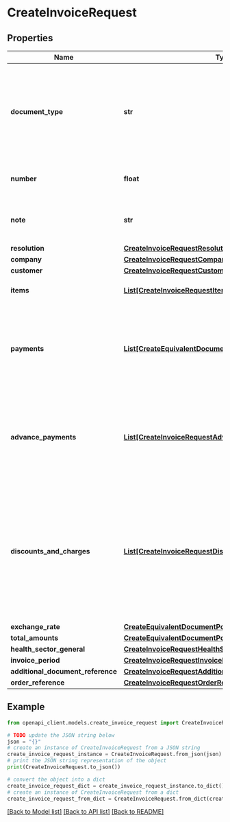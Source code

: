 # CreateInvoiceRequest


## Properties

Name | Type | Description | Notes
------------ | ------------- | ------------- | -------------
**document_type** | **str** | Tipo de Documento / Factura. 01: Estándar, 02: Exportación, 03: Mandato, 04: Contingencia Facturador Electrónico, 05: Transporte, 06: AIU, 07: Factura electrónica de Compra de divisa, 08: Factura electrónica de Venta de divisa | 
**number** | **float** | Número de la factura electrónica. &lt;br&gt;&lt;i&gt;Campo oficial DIAN &amp;lt;ID&amp;gt;&lt;/i&gt; | 
**note** | **str** | Nota o información adicional: Texto libre, relativo al documento. &lt;br&gt;&lt;i&gt;Campo oficial DIAN &amp;lt;Note&amp;gt;&lt;/i&gt; | [optional] 
**resolution** | [**CreateInvoiceRequestResolution**](CreateInvoiceRequestResolution.md) |  | 
**company** | [**CreateInvoiceRequestCompany**](CreateInvoiceRequestCompany.md) |  | 
**customer** | [**CreateInvoiceRequestCustomer**](CreateInvoiceRequestCustomer.md) |  | 
**items** | [**List[CreateInvoiceRequestItemsInner]**](CreateInvoiceRequestItemsInner.md) | Array que contiene el listado de artículos y/o servicios | 
**payments** | [**List[CreateEquivalentDocumentPosRequestPaymentsInner]**](CreateEquivalentDocumentPosRequestPaymentsInner.md) | Array con el listado de pagos. Grupo de campos para información relacionadas con el pago de la factura. &lt;br&gt;&lt;i&gt;Grupo de información oficial DIAN &amp;lt;PaymentMeans&amp;gt;&lt;/i&gt; | [optional] 
**advance_payments** | [**List[CreateInvoiceRequestAdvancePaymentsInner]**](CreateInvoiceRequestAdvancePaymentsInner.md) | Array con el listado de anticipos. Grupo de campos para información relacionadas con un anticipo. &lt;br&gt;&lt;i&gt;Grupo de información oficial DIAN &amp;lt;PrePaidPayment&amp;gt;&lt;/i&gt; | [optional] 
**discounts_and_charges** | [**List[CreateInvoiceRequestDiscountsAndChargesInner]**](CreateInvoiceRequestDiscountsAndChargesInner.md) | Array con el listado de Descuentos o Cargos a nivel de factura. Grupo de campos para información relacionada con los descuentos o cargos que no afectan las bases gravables. Los descuentos o cargos que afectan bases gravables se deben informar a nivel de ítem. &lt;br&gt;&lt;i&gt;Grupo de información oficial DIAN &amp;lt;AllowanceCharge&amp;gt;&lt;/i&gt; | [optional] 
**exchange_rate** | [**CreateEquivalentDocumentPosRequestExchangeRate**](CreateEquivalentDocumentPosRequestExchangeRate.md) |  | [optional] 
**total_amounts** | [**CreateEquivalentDocumentPosRequestTotalAmounts**](CreateEquivalentDocumentPosRequestTotalAmounts.md) |  | 
**health_sector_general** | [**CreateInvoiceRequestHealthSectorGeneral**](CreateInvoiceRequestHealthSectorGeneral.md) |  | [optional] 
**invoice_period** | [**CreateInvoiceRequestInvoicePeriod**](CreateInvoiceRequestInvoicePeriod.md) |  | [optional] 
**additional_document_reference** | [**CreateInvoiceRequestAdditionalDocumentReference**](CreateInvoiceRequestAdditionalDocumentReference.md) |  | [optional] 
**order_reference** | [**CreateInvoiceRequestOrderReference**](CreateInvoiceRequestOrderReference.md) |  | [optional] 

## Example

```python
from openapi_client.models.create_invoice_request import CreateInvoiceRequest

# TODO update the JSON string below
json = "{}"
# create an instance of CreateInvoiceRequest from a JSON string
create_invoice_request_instance = CreateInvoiceRequest.from_json(json)
# print the JSON string representation of the object
print(CreateInvoiceRequest.to_json())

# convert the object into a dict
create_invoice_request_dict = create_invoice_request_instance.to_dict()
# create an instance of CreateInvoiceRequest from a dict
create_invoice_request_from_dict = CreateInvoiceRequest.from_dict(create_invoice_request_dict)
```
[[Back to Model list]](../README.md#documentation-for-models) [[Back to API list]](../README.md#documentation-for-api-endpoints) [[Back to README]](../README.md)


